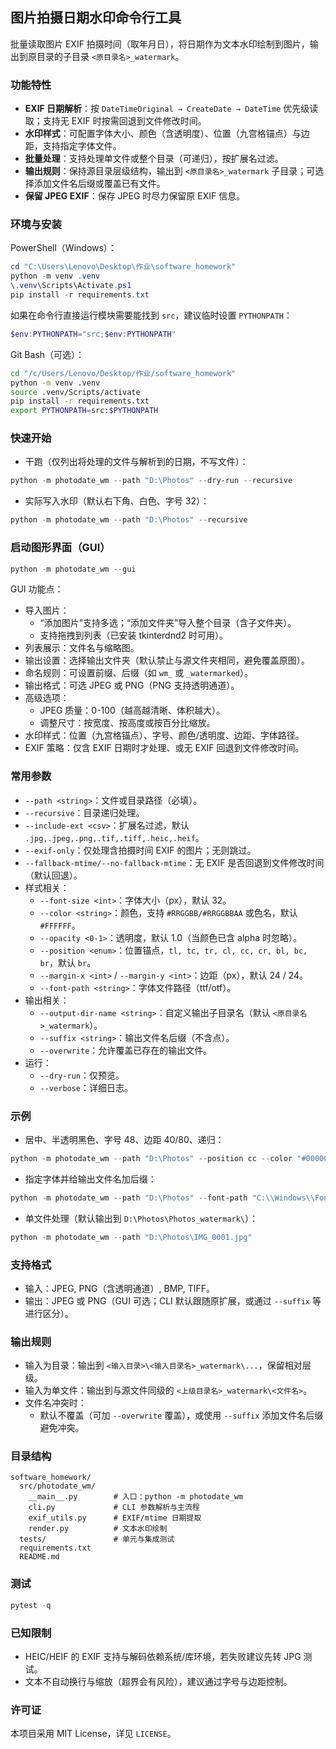 ## 图片拍摄日期水印命令行工具

批量读取图片 EXIF 拍摄时间（取年月日），将日期作为文本水印绘制到图片，输出到原目录的子目录 `<原目录名>_watermark`。

### 功能特性
- **EXIF 日期解析**：按 `DateTimeOriginal → CreateDate → DateTime` 优先级读取；支持无 EXIF 时按需回退到文件修改时间。
- **水印样式**：可配置字体大小、颜色（含透明度）、位置（九宫格锚点）与边距，支持指定字体文件。
- **批量处理**：支持处理单文件或整个目录（可递归），按扩展名过滤。
- **输出规则**：保持源目录层级结构，输出到 `<原目录名>_watermark` 子目录；可选择添加文件名后缀或覆盖已有文件。
- **保留 JPEG EXIF**：保存 JPEG 时尽力保留原 EXIF 信息。

### 环境与安装
PowerShell（Windows）：
```powershell
cd "C:\Users\Lenovo\Desktop\作业\software_homework"
python -m venv .venv
\.venv\Scripts\Activate.ps1
pip install -r requirements.txt
```

如果在命令行直接运行模块需要能找到 `src`，建议临时设置 `PYTHONPATH`：
```powershell
$env:PYTHONPATH="src;$env:PYTHONPATH"
```

Git Bash（可选）：
```bash
cd "/c/Users/Lenovo/Desktop/作业/software_homework"
python -m venv .venv
source .venv/Scripts/activate
pip install -r requirements.txt
export PYTHONPATH=src:$PYTHONPATH
```

### 快速开始
- 干跑（仅列出将处理的文件与解析到的日期，不写文件）：
```powershell
python -m photodate_wm --path "D:\Photos" --dry-run --recursive
```

- 实际写入水印（默认右下角、白色、字号 32）：
```powershell
python -m photodate_wm --path "D:\Photos" --recursive
```

### 启动图形界面（GUI）
```powershell
python -m photodate_wm --gui
```

GUI 功能点：
- 导入图片：
  - “添加图片”支持多选；“添加文件夹”导入整个目录（含子文件夹）。
  - 支持拖拽到列表（已安装 tkinterdnd2 时可用）。
- 列表展示：文件名与缩略图。
- 输出设置：选择输出文件夹（默认禁止与源文件夹相同，避免覆盖原图）。
- 命名规则：可设置前缀、后缀（如 `wm_` 或 `_watermarked`）。
- 输出格式：可选 JPEG 或 PNG（PNG 支持透明通道）。
- 高级选项：
  - JPEG 质量：0-100（越高越清晰、体积越大）。
  - 调整尺寸：按宽度、按高度或按百分比缩放。
- 水印样式：位置（九宫格锚点）、字号、颜色/透明度、边距、字体路径。
- EXIF 策略：仅含 EXIF 日期时才处理、或无 EXIF 回退到文件修改时间。

### 常用参数
- `--path <string>`：文件或目录路径（必填）。
- `--recursive`：目录递归处理。
- `--include-ext <csv>`：扩展名过滤，默认 `.jpg,.jpeg,.png,.tif,.tiff,.heic,.heif`。
- `--exif-only`：仅处理含拍摄时间 EXIF 的图片；无则跳过。
- `--fallback-mtime/--no-fallback-mtime`：无 EXIF 是否回退到文件修改时间（默认回退）。
- 样式相关：
  - `--font-size <int>`：字体大小（px），默认 32。
  - `--color <string>`：颜色，支持 `#RRGGBB/#RRGGBBAA` 或色名，默认 `#FFFFFF`。
  - `--opacity <0-1>`：透明度，默认 1.0（当颜色已含 alpha 时忽略）。
  - `--position <enum>`：位置锚点，`tl, tc, tr, cl, cc, cr, bl, bc, br`，默认 `br`。
  - `--margin-x <int>` / `--margin-y <int>`：边距（px），默认 24 / 24。
  - `--font-path <string>`：字体文件路径（ttf/otf）。
- 输出相关：
  - `--output-dir-name <string>`：自定义输出子目录名（默认 `<原目录名>_watermark`）。
  - `--suffix <string>`：输出文件名后缀（不含点）。
  - `--overwrite`：允许覆盖已存在的输出文件。
- 运行：
  - `--dry-run`：仅预览。
  - `--verbose`：详细日志。

### 示例
- 居中、半透明黑色、字号 48、边距 40/80、递归：
```powershell
python -m photodate_wm --path "D:\Photos" --position cc --color "#000000" --opacity 0.5 --font-size 48 --margin-x 40 --margin-y 80 --recursive
```

- 指定字体并给输出文件名加后缀：
```powershell
python -m photodate_wm --path "D:\Photos" --font-path "C:\\Windows\\Fonts\\msyh.ttc" --suffix wm --recursive
```

- 单文件处理（默认输出到 `D:\Photos\Photos_watermark\`）：
```powershell
python -m photodate_wm --path "D:\Photos\IMG_0001.jpg"
```

### 支持格式
- 输入：JPEG, PNG（含透明通道）, BMP, TIFF。
- 输出：JPEG 或 PNG（GUI 可选；CLI 默认跟随原扩展，或通过 `--suffix` 等进行区分）。

### 输出规则
- 输入为目录：输出到 `<输入目录>\<输入目录名>_watermark\...`，保留相对层级。
- 输入为单文件：输出到与源文件同级的 `<上级目录名>_watermark\<文件名>`。
- 文件名冲突时：
  - 默认不覆盖（可加 `--overwrite` 覆盖），或使用 `--suffix` 添加文件名后缀避免冲突。

### 目录结构
```text
software_homework/
  src/photodate_wm/
    __main__.py        # 入口：python -m photodate_wm
    cli.py             # CLI 参数解析与主流程
    exif_utils.py      # EXIF/mtime 日期提取
    render.py          # 文本水印绘制
  tests/               # 单元与集成测试
  requirements.txt
  README.md
```

### 测试
```powershell
pytest -q
```

### 已知限制
- HEIC/HEIF 的 EXIF 支持与解码依赖系统/库环境，若失败建议先转 JPG 测试。
- 文本不自动换行与缩放（超界会有风险），建议通过字号与边距控制。

### 许可证
本项目采用 MIT License，详见 `LICENSE`。



